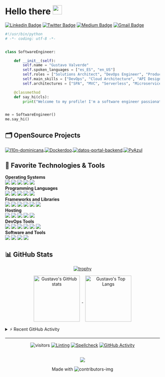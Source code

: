 # Hello there <img src="https://media.giphy.com/media/hvRJCLFzcasrR4ia7z/giphy.gif" width="30px">

[![Linkedin Badge](https://img.shields.io/badge/-gustavovalverde-blue?style=flat&logo=Linkedin&logoColor=white&link=https://www.linkedin.com/in/gustavovalverde/)](https://www.linkedin.com/in/gustavovalverde/)
[![Twitter Badge](https://img.shields.io/badge/-@gustavovalverde-1ca0f1?style=flat&labelColor=1ca0f1&logo=twitter&logoColor=white&link=https://twitter.com/gustavovalverde)](https://twitter.com/intent/follow?original_referer=https%3A%2F%2Fgithub.com%2Fgustavovalverder&screen_name=gustavovalverde)
[![Medium Badge](https://img.shields.io/badge/-@gustavo_valverde-000000?style=flat&labelColor=000000&logo=Medium&link=https://medium.com/@gustavo_valverde)](https://medium.com/@gustavo_valverde)
[![Gmail Badge](https://img.shields.io/badge/-gvalverde02-c14438?style=flat&logo=Gmail&logoColor=white&link=mailto:gvalverde02@gmail.com)](mailto:gvalverde02@gmail.com)

```python
#!/usr/bin/python
# -*- coding: utf-8 -*-


class SoftwareEngineer:

    def __init__(self):
        self.name = "Gustavo Valverde"
        self.spoken_languages = ["es_ES", "en_US"]
        self.roles = ["Solutions Architect", "DevOps Engineer", "Product Manager"]
        self.main_skills = ["DevOps", "Cloud Architecture", "API Design", "Management"]
        self.architectures = ["SPA", "MVC", "Serverless", "Microservices"]

    @classmethod
    def say_hi(cls):
        print("Welcome to my profile! I'm a software engineer passionate about open-source.")


me = SoftwareEngineer()
me.say_hi()

```

## 🗂️ OpenSource Projects

<a href="https://github.com/indexa-git/l10n-dominicana">
  <img align="center" src="https://github-readme-stats.vercel.app/api/pin/?username=indexa-git&repo=l10n-dominicana&show_icons=true" alt="l10n-dominicana" />
</a>

<a href="https://github.com/iterativo-git/dockerdoo">
  <img align="center" src="https://github-readme-stats.vercel.app/api/pin/?username=iterativo-git&repo=dockerdoo&show_icons=true" alt="Dockerdoo" />
</a>

<a href="https://github.com/opticrd/datos-portal-backend">
  <img align="center" src="https://github-readme-stats.vercel.app/api/pin/?username=opticrd&repo=datos-portal-backend&show_icons=true" alt="datos-portal-backend" />
</a>

<a href="https://github.com/indexa-git/pyazul">
  <img align="center" src="https://github-readme-stats.vercel.app/api/pin/?username=indexa-git&repo=pyazul&show_icons=true" alt="PyAzul" />
</a>

## 🔧 Favorite Technologies & Tools

**Operating Systems**<br>
![](https://img.shields.io/badge/-Debian-informational?style=flat&logo=debian&logoColor=white&color=A81D33)
![](https://img.shields.io/badge/-Linux-informational?style=flat&logo=linux&logoColor=white&color=FCC624)
![](https://img.shields.io/badge/-Arch_Linux-informational?style=flat&logo=arch-linux&logoColor=white&color=1793D1)
![](https://img.shields.io/badge/-Windows-informational?style=flat&logo=windows&logoColor=white&color=0078D6)
![](https://img.shields.io/badge/-MacOS-informational?style=flat&logo=macos&logoColor=white&color=000000)
<br>
**Programming Languages**<br>
![](https://img.shields.io/badge/-JavaScript-informational?style=flat&logo=javascript&logoColor=white&color=F7DF1E)
![](https://img.shields.io/badge/-Python-informational?style=flat&logo=python&logoColor=white&color=3776AB)
![](https://img.shields.io/badge/-GNU_Bash-informational?style=flat&logo=gnu-bash&logoColor=white&color=4EAA25)
![](https://img.shields.io/badge/-NodeJS-informational?style=flat&logo=Node.js&logoColor=white&color=43853d)
![](https://img.shields.io/badge/-Markdown-informational?style=flat&logo=markdown&logoColor=white&color=000000)
<br>
**Frameworks and Libraries**<br>
![](https://img.shields.io/badge/-NestJS-informational?style=flat&logo=nestjs&logoColor=white&color=EA2845)
![](https://img.shields.io/badge/-React-informational?style=flat&logo=react&logoColor=white&color=61DAFB)
![](https://img.shields.io/badge/-Django-informational?style=flat&logo=django&logoColor=white&color=092E20)
![](https://img.shields.io/badge/-Odoo-informational?style=flat&logo=odoo&logoColor=white&color=714B67)
![](https://img.shields.io/badge/-Material-informational?style=flat&logo=material-design&logoColor=white&color=757575)
![](https://img.shields.io/badge/-Next.js-informational?style=flat&logo=next.js&logoColor=white&color=000000)
<br>
**Hosting**<br>
![](https://img.shields.io/badge/-Google_Cloud_Platform-informational?style=flat&logo=google-cloud&logoColor=white&color=2496ED)
![](https://img.shields.io/badge/-OVH-informational?style=flat&logo=ovh&logoColor=white&color=123F6D)
![](https://img.shields.io/badge/-Amazon_Web_Services-informational?style=flat&logo=amazon-aws&logoColor=white&color=232F3E)
![](https://img.shields.io/badge/-Github_Pages-informational?style=flat&logo=github&logoColor=white&color=222222)
![](https://img.shields.io/badge/-Vercel-informational?style=flat&logo=vercel&logoColor=white&color=000000)
<br>
**DevOps Tools**<br>
![](https://img.shields.io/badge/-Jenkins-informational?style=flat&logo=jenkins&color=D24939)
![](https://img.shields.io/badge/-Gitlab-informational?style=flat&logo=gitlab&color=FCA121)
![](https://img.shields.io/badge/-Docker-informational?style=flat&logo=docker&logoColor=white&color=2496ED)
![](https://img.shields.io/badge/-Github_Actions-informational?style=flat&logo=github-actions&logoColor=white&color=2088FF)
![](https://img.shields.io/badge/-Travis_CI-informational?style=flat&logo=travis-ci&logoColor=white&color=3EAAAF)
![](https://img.shields.io/badge/-Terraform-informational?style=flat&logo=terraform&logoColor=white&color=7B42BC)
<br>
**Software and Tools**<br>
![](https://img.shields.io/badge/-Git-informational?style=flat&logo=git&logoColor=white&color=F05032)
![](https://img.shields.io/badge/-VS_Code-informational?style=flat&logo=visual-studio-code&logoColor=white&color=007ACC)
![](https://img.shields.io/badge/-Kubernetes-informational?style=flat&logo=kubernetes&logoColor=white&color=326CE5)
![](https://img.shields.io/badge/-PostgreSQL-informational?style=flat&logo=postgresql&logoColor=white&color=4169E1)

## 📊 GitHub Stats

<div align="center">

  [![trophy](https://github-profile-trophy.vercel.app/?username=gustavovalverde&theme=flat&&column=4&margin-w=15&margin-h=15)](https://github.com/ryo-ma/github-profile-trophy)

</div>

<div align="center">
  <a href="https://github.com/anuraghazra/github-readme-stats">
    <img align="center" height="150px" style="margin:0px 7px 15px 7px;" src="https://github-readme-stats.vercel.app/api?username=gustavovalverde&count_private=true&show_icons=true&include_all_commits=true" alt="Gustavo's GitHub stats" />
  </a>

  <a href="https://github.com/anuraghazra/github-readme-stats">
    <img align="center" height="150px" style="margin:0px 7px 15px 7px;" src="https://github-readme-stats.vercel.app/api/top-langs/?username=gustavovalverde&layout=compact&langs_count=8" alt="Gustavo's Top Langs" />
  </a>
</div>

<details>
  <summary>⚡ Recent GitHub Activity</summary>
<div>
<a href="https://github.com/ashutosh00710/github-readme-activity-graph"><img style="margin:15px 7px 15px 7px;" src="https://denvercoder1-activity-graph.herokuapp.com/graph/?username=GustavoValverde&bg_color=1F222E&color=F8D866&line=F85D7F&point=FFFFFF&hide_border=true" alt="GustavoValverde's Activity Graph" /></a>
</div>
<!--START_SECTION:activity-->
1. 🎉 Merged PR [#2](https://github.com/gustavovalverde/gustavovalverde/pull/2) in [gustavovalverde/gustavovalverde](https://github.com/gustavovalverde/gustavovalverde)
2. 💪 Opened PR [#2](https://github.com/gustavovalverde/gustavovalverde/pull/2) in [gustavovalverde/gustavovalverde](https://github.com/gustavovalverde/gustavovalverde)
3. 🎉 Merged PR [#1](https://github.com/gustavovalverde/gustavovalverde/pull/1) in [gustavovalverde/gustavovalverde](https://github.com/gustavovalverde/gustavovalverde)
4. 💪 Opened PR [#1](https://github.com/gustavovalverde/gustavovalverde/pull/1) in [gustavovalverde/gustavovalverde](https://github.com/gustavovalverde/gustavovalverde)
5. 💪 Opened PR [#17](https://github.com/opticrd/facial-auth-api/pull/17) in [opticrd/facial-auth-api](https://github.com/opticrd/facial-auth-api)
6. 🎉 Merged PR [#16](https://github.com/opticrd/facial-auth-api/pull/16) in [opticrd/facial-auth-api](https://github.com/opticrd/facial-auth-api)
7. 💪 Opened PR [#16](https://github.com/opticrd/facial-auth-api/pull/16) in [opticrd/facial-auth-api](https://github.com/opticrd/facial-auth-api)
8. 💪 Opened PR [#14](https://github.com/opticrd/facial-auth-api/pull/14) in [opticrd/facial-auth-api](https://github.com/opticrd/facial-auth-api)
9. 🎉 Merged PR [#13](https://github.com/opticrd/facial-auth-api/pull/13) in [opticrd/facial-auth-api](https://github.com/opticrd/facial-auth-api)
10. 💪 Opened PR [#13](https://github.com/opticrd/facial-auth-api/pull/13) in [opticrd/facial-auth-api](https://github.com/opticrd/facial-auth-api)
<!--END_SECTION:activity-->
</details>

---

<div align="center">

![visitors](https://visitor-badge.laobi.icu/badge?page_id=gustavovalverde.gustavovalverde)
[![Linting](https://github.com/gustavovalverde/gustavovalverde/actions/workflows/lint.yaml/badge.svg)](https://github.com/gustavovalverde/gustavovalverde/actions/workflows/lint.yaml)
[![Spellcheck](https://github.com/gustavovalverde/gustavovalverde/actions/workflows/spellcheck.yaml/badge.svg)](https://github.com/gustavovalverde/gustavovalverde/actions/workflows/spellcheck.yaml)
[![GitHub Activity](https://github.com/gustavovalverde/gustavovalverde/actions/workflows/update-activity.yaml/badge.svg)](https://github.com/gustavovalverde/gustavovalverde/actions/workflows/update-activity.yaml)

<br>

<a href = "https://github.com/gustavovalverde/gustavovalverde/graphs/contributors">
<img src = "https://contrib.rocks/image?repo = gustavovalverde/gustavovalverde"/>
</a>

Made with ![contributors-img](https://contrib.rocks)

</div>
